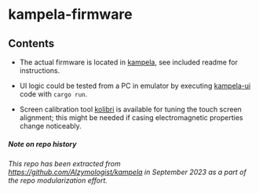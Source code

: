 # kampela-firmware

## Contents

- The actual firmware is located in [kampela](/kampela), see included readme for instructions.

- UI logic could be tested from a PC in emulator by executing [kampela-ui](/kampela-ui) code with `cargo run`.

- Screen calibration tool [kolibri](/kolibri) is available for tuning the touch screen alignment; this might be needed if casing electromagnetic properties change noticeably.



##### *Note on repo history*

*This repo has been extracted from https://github.com/Alzymologist/kampela in September 2023 as a part of the repo modularization effort.*

